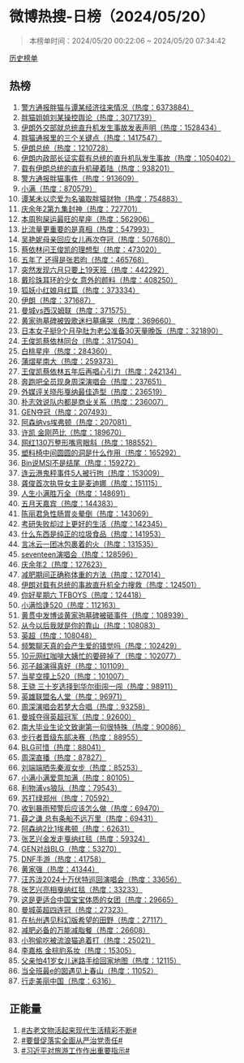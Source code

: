 <h1>
微博热搜-日榜（2024/05/20）
</h1>
<blockquote>
<p>
本榜单时间：2024/05/20 00:22:06 ~ 2024/05/20 07:34:42
</p>
</blockquote>
<p>
<a href="https://github.com/daifee/weibo-hot-search/tree/main/archives/daily">历史榜单</a>
</p>
<h2>
热榜
</h2>
<ol>

<li>
<a href="https://s.weibo.com/weibo?q=%23%E8%AD%A6%E6%96%B9%E9%80%9A%E6%8A%A5%E8%83%96%E7%8C%AB%E4%B8%8E%E8%B0%AD%E6%9F%90%E7%BB%8F%E6%B5%8E%E5%BE%80%E6%9D%A5%E6%83%85%E5%86%B5%23" target="weibo">
警方通报胖猫与谭某经济往来情况（热度：6373884）
</a>
</li>

<li>
<a href="https://s.weibo.com/weibo?q=%23%E8%83%96%E7%8C%AB%E5%A7%90%E5%A7%90%E5%88%98%E6%9F%90%E6%93%8D%E6%8E%A7%E8%88%86%E8%AE%BA%23" target="weibo">
胖猫姐姐刘某操控舆论（热度：3071739）
</a>
</li>

<li>
<a href="https://s.weibo.com/weibo?q=%23%E4%BC%8A%E6%9C%97%E5%A4%96%E4%BA%A4%E9%83%A8%E5%B0%B1%E6%80%BB%E7%BB%9F%E7%9B%B4%E5%8D%87%E6%9C%BA%E5%8F%91%E7%94%9F%E4%BA%8B%E6%95%85%E5%8F%91%E8%A1%A8%E5%A3%B0%E6%98%8E%23" target="weibo">
伊朗外交部就总统直升机发生事故发表声明（热度：1528434）
</a>
</li>

<li>
<a href="https://s.weibo.com/weibo?q=%23%E8%83%96%E7%8C%AB%E9%80%9A%E6%8A%A5%E9%87%8C%E7%9A%84%E4%B8%89%E4%B8%AA%E5%85%B3%E9%94%AE%E7%82%B9%23" target="weibo">
胖猫通报里的三个关键点（热度：1417547）
</a>
</li>

<li>
<a href="https://s.weibo.com/weibo?q=%23%E4%BC%8A%E6%9C%97%E6%80%BB%E7%BB%9F%23" target="weibo">
伊朗总统（热度：1210728）
</a>
</li>

<li>
<a href="https://s.weibo.com/weibo?q=%23%E4%BC%8A%E6%9C%97%E5%86%85%E6%94%BF%E9%83%A8%E9%95%BF%E8%AF%81%E5%AE%9E%E8%BD%BD%E6%9C%89%E6%80%BB%E7%BB%9F%E7%9A%84%E7%9B%B4%E5%8D%87%E6%9C%BA%E9%98%9F%E5%8F%91%E7%94%9F%E4%BA%8B%E6%95%85%23" target="weibo">
伊朗内政部长证实载有总统的直升机队发生事故（热度：1050402）
</a>
</li>

<li>
<a href="https://s.weibo.com/weibo?q=%23%E8%BD%BD%E6%9C%89%E4%BC%8A%E6%9C%97%E6%80%BB%E7%BB%9F%E7%9A%84%E7%9B%B4%E5%8D%87%E6%9C%BA%E7%A1%AC%E7%9D%80%E9%99%86%23" target="weibo">
载有伊朗总统的直升机硬着陆（热度：938201）
</a>
</li>

<li>
<a href="https://s.weibo.com/weibo?q=%23%E8%AD%A6%E6%96%B9%E9%80%9A%E6%8A%A5%E8%83%96%E7%8C%AB%E4%BA%8B%E4%BB%B6%23" target="weibo">
警方通报胖猫事件（热度：913609）
</a>
</li>

<li>
<a href="https://s.weibo.com/weibo?q=%23%E5%B0%8F%E6%BB%A1%23" target="weibo">
小满（热度：870579）
</a>
</li>

<li>
<a href="https://s.weibo.com/weibo?q=%23%E8%B0%AD%E6%9F%90%E6%9C%AA%E4%BB%A5%E6%81%8B%E7%88%B1%E4%B8%BA%E5%90%8D%E9%AA%97%E5%8F%96%E8%83%96%E7%8C%AB%E8%B4%A2%E7%89%A9%23" target="weibo">
谭某未以恋爱为名骗取胖猫财物（热度：754883）
</a>
</li>

<li>
<a href="https://s.weibo.com/weibo?q=%23%E5%BA%86%E4%BD%99%E5%B9%B42%E7%AC%AC%E4%B9%9D%E9%9B%86%E5%B0%81%E7%A5%9E%23" target="weibo">
庆余年2第九集封神（热度：727701）
</a>
</li>

<li>
<a href="https://s.weibo.com/weibo?q=%23%E6%9C%AC%E5%91%A8%E7%8B%97%E5%B1%8E%E8%BF%90%E6%9C%80%E6%97%BA%E7%9A%84%E6%98%9F%E5%BA%A7%23" target="weibo">
本周狗屎运最旺的星座（热度：562906）
</a>
</li>

<li>
<a href="https://s.weibo.com/weibo?q=%23%E6%AF%94%E6%B5%81%E9%87%8F%E6%9B%B4%E9%87%8D%E8%A6%81%E7%9A%84%E6%98%AF%E7%9C%9F%E7%9B%B8%23" target="weibo">
比流量更重要的是真相（热度：547993）
</a>
</li>

<li>
<a href="https://s.weibo.com/weibo?q=%23%E5%90%B4%E8%89%B3%E5%A6%AE%E6%AF%8D%E4%BA%B2%E5%9B%9E%E5%BA%94%E5%A5%B3%E5%84%BF%E5%86%8D%E6%AC%A1%E5%A4%BA%E5%86%A0%23" target="weibo">
吴艳妮母亲回应女儿再次夺冠（热度：507680）
</a>
</li>

<li>
<a href="https://s.weibo.com/weibo?q=%23%E8%94%A1%E4%BE%9D%E6%9E%97%E9%97%AE%E7%8E%8B%E4%BF%8A%E5%87%AF%E7%9A%84%E7%90%86%E6%83%B3%E5%9E%8B%23" target="weibo">
蔡依林问王俊凯的理想型（热度：473020）
</a>
</li>

<li>
<a href="https://s.weibo.com/weibo?q=%23%E4%BA%94%E5%B9%B4%E4%BA%86%20%E8%BF%98%E5%BE%97%E6%98%AF%E5%BC%A0%E8%8B%A5%E6%98%80%23" target="weibo">
五年了 还得是张若昀（热度：465768）
</a>
</li>

<li>
<a href="https://s.weibo.com/weibo?q=%23%E7%AA%81%E7%84%B6%E5%8F%91%E7%8E%B0%E5%85%AD%E6%9C%88%E5%8F%AA%E8%A6%81%E4%B8%8A19%E5%A4%A9%E7%8F%AD%23" target="weibo">
突然发现六月只要上19天班（热度：442292）
</a>
</li>

<li>
<a href="https://s.weibo.com/weibo?q=%23%E6%88%B4%E7%8F%8D%E7%8F%A0%E8%80%B3%E7%8E%AF%E7%9A%84%E5%B0%91%E5%A5%B3%20%E6%84%8F%E5%A4%96%E7%9A%84%E9%A2%9C%E6%96%99%23" target="weibo">
戴珍珠耳环的少女 意外的颜料（热度：408250）
</a>
</li>

<li>
<a href="https://s.weibo.com/weibo?q=%23%E7%8B%90%E5%A6%96%E5%B0%8F%E7%BA%A2%E5%A8%98%E6%9C%88%E7%BA%A2%E7%AF%87%23" target="weibo">
狐妖小红娘月红篇（热度：373334）
</a>
</li>

<li>
<a href="https://s.weibo.com/weibo?q=%23%E4%BC%8A%E6%9C%97%23" target="weibo">
伊朗（热度：371687）
</a>
</li>

<li>
<a href="https://s.weibo.com/weibo?q=%23%E6%9B%BC%E5%9F%8Evs%E8%A5%BF%E6%B1%89%E5%A7%86%E8%81%94%23" target="weibo">
曼城vs西汉姆联（热度：371575）
</a>
</li>

<li>
<a href="https://s.weibo.com/weibo?q=%23%E9%BB%84%E5%AE%B6%E9%A9%B9%E5%A2%93%E7%A2%91%E8%A2%AB%E6%AF%81%E6%AD%8C%E8%BF%B7%E6%89%AB%E5%A2%93%E7%97%9B%E5%93%AD%23" target="weibo">
黄家驹墓碑被毁歌迷扫墓痛哭（热度：369660）
</a>
</li>

<li>
<a href="https://s.weibo.com/weibo?q=%23%E6%97%A5%E6%9C%AC%E5%A5%B3%E5%AD%90%E6%8C%BA9%E4%B8%AA%E6%9C%88%E5%AD%95%E8%82%9A%E4%B8%BA%E8%80%81%E5%85%AC%E5%87%86%E5%A4%8730%E5%A4%A9%E9%87%8F%E6%99%9A%E9%A5%AD%23" target="weibo">
日本女子挺9个月孕肚为老公准备30天量晚饭（热度：321890）
</a>
</li>

<li>
<a href="https://s.weibo.com/weibo?q=%23%E7%8E%8B%E4%BF%8A%E5%87%AF%E8%94%A1%E4%BE%9D%E6%9E%97%E5%90%8C%E5%8F%B0%23" target="weibo">
王俊凯蔡依林同台（热度：317504）
</a>
</li>

<li>
<a href="https://s.weibo.com/weibo?q=%23%E7%99%BD%E6%A1%83%E6%98%9F%E5%BA%A7%23" target="weibo">
白桃星座（热度：284360）
</a>
</li>

<li>
<a href="https://s.weibo.com/weibo?q=%23%E8%92%B2%E7%86%A0%E6%98%9F%E5%8D%97%E5%A4%A7%23" target="weibo">
蒲熠星南大（热度：259373）
</a>
</li>

<li>
<a href="https://s.weibo.com/weibo?q=%23%E7%8E%8B%E4%BF%8A%E5%87%AF%E8%94%A1%E4%BE%9D%E6%9E%97%E4%BA%94%E5%B9%B4%E5%90%8E%E5%86%8D%E5%94%B1%E5%BF%83%E5%BC%95%E5%8A%9B%23" target="weibo">
王俊凯蔡依林五年后再唱心引力（热度：242134）
</a>
</li>

<li>
<a href="https://s.weibo.com/weibo?q=%23%E5%A5%94%E8%B7%91%E5%90%A7%E5%85%A8%E5%91%98%E7%8E%B0%E8%BA%AB%E5%91%A8%E6%B7%B1%E6%BC%94%E5%94%B1%E4%BC%9A%23" target="weibo">
奔跑吧全员现身周深演唱会（热度：237651）
</a>
</li>

<li>
<a href="https://s.weibo.com/weibo?q=%23%E5%A4%96%E5%AA%92%E8%AF%84%E5%85%B3%E6%99%93%E5%BD%A4%E6%88%9B%E7%BA%B3%E6%9C%80%E4%BD%B3%E9%80%A0%E5%9E%8B%23" target="weibo">
外媒评关晓彤戛纳最佳造型（热度：236519）
</a>
</li>

<li>
<a href="https://s.weibo.com/weibo?q=%23%E6%9C%B4%E5%BF%97%E6%95%88%E8%AF%B4%E9%98%9F%E5%86%85%E9%83%BD%E6%98%AF%E5%95%86%E4%B8%9A%E5%85%B3%E7%B3%BB%23" target="weibo">
朴志效说队内都是商业关系（热度：236007）
</a>
</li>

<li>
<a href="https://s.weibo.com/weibo?q=%23GEN%E5%A4%BA%E5%86%A0%23" target="weibo">
GEN夺冠（热度：207493）
</a>
</li>

<li>
<a href="https://s.weibo.com/weibo?q=%23%E9%98%BF%E6%A3%AE%E7%BA%B3vs%E5%9F%83%E5%BC%97%E9%A1%BF%23" target="weibo">
阿森纳vs埃弗顿（热度：207081）
</a>
</li>

<li>
<a href="https://s.weibo.com/weibo?q=%23%E8%AE%B8%E5%87%AF%20%E9%87%91%E5%88%9A%E8%8A%AD%E6%AF%94%23" target="weibo">
许凯 金刚芭比（热度：189670）
</a>
</li>

<li>
<a href="https://s.weibo.com/weibo?q=%23%E7%BD%91%E7%BA%A2130%E4%B8%87%E6%95%B4%E5%BD%A2%E5%98%B4%E5%BC%AF%E7%9C%BC%E6%96%9C%23" target="weibo">
网红130万整形嘴弯眼斜（热度：188552）
</a>
</li>

<li>
<a href="https://s.weibo.com/weibo?q=%23%E5%A1%91%E6%96%99%E6%A4%85%E4%B8%AD%E9%97%B4%E5%9C%86%E5%9C%86%E7%9A%84%E6%B4%9E%E6%98%AF%E4%BB%80%E4%B9%88%E4%BD%9C%E7%94%A8%23" target="weibo">
塑料椅中间圆圆的洞是什么作用（热度：165292）
</a>
</li>

<li>
<a href="https://s.weibo.com/weibo?q=%23Bin%E8%AF%B4MSI%E4%B8%8D%E6%98%AF%E7%BB%93%E5%B0%BE%23" target="weibo">
Bin说MSI不是结尾（热度：159272）
</a>
</li>

<li>
<a href="https://s.weibo.com/weibo?q=%23%E8%BF%9E%E4%BA%91%E6%B8%AF%E9%AC%BC%E7%A7%A4%E4%BA%8B%E4%BB%B65%E4%BA%BA%E8%A2%AB%E8%A1%8C%E6%8B%98%23" target="weibo">
连云港鬼秤事件5人被行拘（热度：153009）
</a>
</li>

<li>
<a href="https://s.weibo.com/weibo?q=%23%E9%BE%9A%E4%BF%8A%E9%A6%96%E6%AC%A1%E6%89%A7%E5%AF%BC%E5%A5%B3%E4%B8%BB%E6%98%AF%E9%BA%A6%E8%BF%AA%E5%A8%9C%23" target="weibo">
龚俊首次执导女主是麦迪娜（热度：151115）
</a>
</li>

<li>
<a href="https://s.weibo.com/weibo?q=%23%E4%BA%BA%E7%94%9F%E5%B0%8F%E6%BB%A1%E8%83%9C%E4%B8%87%E5%85%A8%23" target="weibo">
人生小满胜万全（热度：148691）
</a>
</li>

<li>
<a href="https://s.weibo.com/weibo?q=%23%E4%BA%94%E6%9C%88%E5%A4%A9%E5%98%89%E5%AE%BE%23" target="weibo">
五月天嘉宾（热度：144383）
</a>
</li>

<li>
<a href="https://s.weibo.com/weibo?q=%23%E9%99%88%E4%B8%BD%E5%90%9B%E6%80%A5%E6%80%A7%E8%82%A0%E8%83%83%E7%82%8E%E6%99%95%E5%80%92%23" target="weibo">
陈丽君急性肠胃炎晕倒（热度：143069）
</a>
</li>

<li>
<a href="https://s.weibo.com/weibo?q=%23%E8%80%83%E7%A0%94%E5%A4%B1%E8%B4%A5%E5%8D%B4%E8%BF%87%E4%B8%8A%E6%9B%B4%E5%A5%BD%E7%9A%84%E7%94%9F%E6%B4%BB%23" target="weibo">
考研失败却过上更好的生活（热度：142345）
</a>
</li>

<li>
<a href="https://s.weibo.com/weibo?q=%23%E4%BB%80%E4%B9%88%E4%B8%9C%E8%A5%BF%E6%98%AF%E7%BA%AF%E6%AD%A3%E7%9A%84%E5%9E%83%E5%9C%BE%E9%A3%9F%E5%93%81%23" target="weibo">
什么东西是纯正的垃圾食品（热度：141953）
</a>
</li>

<li>
<a href="https://s.weibo.com/weibo?q=%23%E8%A8%80%E5%86%B0%E4%BA%91%E4%B8%80%E5%9B%A2%E5%86%B0%E5%8C%85%E8%A3%B9%E7%9D%80%E7%9A%84%E7%81%AB%23" target="weibo">
言冰云一团冰包裹着的火（热度：131535）
</a>
</li>

<li>
<a href="https://s.weibo.com/weibo?q=%23seventeen%E6%BC%94%E5%94%B1%E4%BC%9A%23" target="weibo">
seventeen演唱会（热度：128596）
</a>
</li>

<li>
<a href="https://s.weibo.com/weibo?q=%23%E5%BA%86%E4%BD%99%E5%B9%B42%23" target="weibo">
庆余年2（热度：127623）
</a>
</li>

<li>
<a href="https://s.weibo.com/weibo?q=%23%E5%87%8F%E8%82%A5%E6%9C%9F%E9%97%B4%E6%AD%A3%E7%A1%AE%E7%A7%B0%E4%BD%93%E9%87%8D%E7%9A%84%E6%96%B9%E6%B3%95%23" target="weibo">
减肥期间正确称体重的方法（热度：127014）
</a>
</li>

<li>
<a href="https://s.weibo.com/weibo?q=%23%E4%BC%8A%E6%9C%97%E5%AF%B9%E8%BD%BD%E6%9C%89%E6%80%BB%E7%BB%9F%E7%9A%84%E4%BA%8B%E6%95%85%E7%9B%B4%E5%8D%87%E6%9C%BA%E5%85%A8%E5%8A%9B%E6%90%9C%E6%95%91%23" target="weibo">
伊朗对载有总统的事故直升机全力搜救（热度：124501）
</a>
</li>

<li>
<a href="https://s.weibo.com/weibo?q=%23%E4%BD%A0%E5%A5%BD%E6%98%9F%E6%9C%9F%E5%85%AD%20TFBOYS%23" target="weibo">
你好星期六 TFBOYS（热度：124418）
</a>
</li>

<li>
<a href="https://s.weibo.com/weibo?q=%23%E5%B0%8F%E6%BB%A1%E6%81%B0%E9%80%A2520%23" target="weibo">
小满恰逢520（热度：112163）
</a>
</li>

<li>
<a href="https://s.weibo.com/weibo?q=%23%E9%BB%84%E8%B4%AF%E4%B8%AD%E5%8F%91%E5%8D%9A%E8%B0%88%E9%BB%84%E5%AE%B6%E9%A9%B9%E5%A2%93%E7%A2%91%E8%A2%AB%E7%A0%B8%E4%BA%8B%E4%BB%B6%23" target="weibo">
黄贯中发博谈黄家驹墓碑被砸事件（热度：108939）
</a>
</li>

<li>
<a href="https://s.weibo.com/weibo?q=%23%E4%BB%8E%E4%BB%8A%E4%BB%A5%E5%90%8E%E6%88%91%E5%B0%B1%E6%98%AF%E4%BD%A0%E7%9A%84%E9%9D%A0%E5%B1%B1%23" target="weibo">
从今以后我就是你的靠山（热度：108083）
</a>
</li>

<li>
<a href="https://s.weibo.com/weibo?q=%23%E8%8B%B1%E8%B6%85%23" target="weibo">
英超（热度：108048）
</a>
</li>

<li>
<a href="https://s.weibo.com/weibo?q=%23%E9%A2%91%E7%B9%81%E8%81%8A%E5%A4%A9%E7%9C%9F%E7%9A%84%E4%BC%9A%E4%BA%A7%E7%94%9F%E7%88%B1%E7%9A%84%E9%94%99%E8%A7%89%E5%90%97%23" target="weibo">
频繁聊天真的会产生爱的错觉吗（热度：102429）
</a>
</li>

<li>
<a href="https://s.weibo.com/weibo?q=%2310%E5%85%83%E7%BD%91%E7%BA%A2%E5%92%96%E5%95%A1%E5%A4%A7%E5%A7%A8%E5%BF%99%E7%9A%84%E8%A6%81%E7%A2%8E%E6%8E%89%E4%BA%86%23" target="weibo">
10元网红咖啡大姨忙的要碎掉了（热度：102077）
</a>
</li>

<li>
<a href="https://s.weibo.com/weibo?q=%23%E9%82%93%E5%AD%90%E8%B6%8A%E6%BC%94%E5%BE%97%E7%9C%9F%E5%A5%BD%23" target="weibo">
邓子越演得真好（热度：101109）
</a>
</li>

<li>
<a href="https://s.weibo.com/weibo?q=%23%E5%BD%93%E6%98%9F%E7%A9%BA%E6%92%9E%E4%B8%8A520%23" target="weibo">
当星空撞上520（热度：101007）
</a>
</li>

<li>
<a href="https://s.weibo.com/weibo?q=%23%E7%8E%8B%E9%AA%81%20%E4%B8%89%E5%8D%81%E5%B2%81%E9%80%89%E6%8B%A9%E5%88%B0%E5%8D%8E%E5%B0%94%E8%A1%97%E9%97%AF%E4%B8%80%E9%97%AF%23" target="weibo">
王骁 三十岁选择到华尔街闯一闯（热度：98911）
</a>
</li>

<li>
<a href="https://s.weibo.com/weibo?q=%23%E8%8B%B1%E9%9B%84%E8%81%94%E7%9B%9F%E5%90%8D%E4%BA%BA%E5%A0%82%23" target="weibo">
英雄联盟名人堂（热度：96971）
</a>
</li>

<li>
<a href="https://s.weibo.com/weibo?q=%23%E5%91%A8%E6%B7%B1%E6%BC%94%E5%94%B1%E4%BC%9A%E8%8B%A5%E6%A2%A6%E5%A4%A7%E5%90%88%E5%94%B1%23" target="weibo">
周深演唱会若梦大合唱（热度：93258）
</a>
</li>

<li>
<a href="https://s.weibo.com/weibo?q=%23%E6%9B%BC%E5%9F%8E%E5%A4%BA%E5%BE%97%E8%8B%B1%E8%B6%85%E5%86%A0%E5%86%9B%23" target="weibo">
曼城夺得英超冠军（热度：92600）
</a>
</li>

<li>
<a href="https://s.weibo.com/weibo?q=%23%E5%8D%97%E5%A4%A7%E6%AF%95%E4%B8%9A%E7%94%9F%E8%AE%BA%E6%96%87%E8%87%B4%E8%B0%A2%E7%AC%AC%E4%B8%80%E5%8F%A5%E5%BE%88%E7%89%B9%E6%AE%8A%23" target="weibo">
南大毕业生论文致谢第一句很特殊（热度：90086）
</a>
</li>

<li>
<a href="https://s.weibo.com/weibo?q=%23%E6%AD%A5%E8%A1%8C%E8%80%85%E6%99%8B%E7%BA%A7%E4%B8%9C%E9%83%A8%E5%86%B3%E8%B5%9B%23" target="weibo">
步行者晋级东部决赛（热度：88955）
</a>
</li>

<li>
<a href="https://s.weibo.com/weibo?q=%23BLG%E5%8F%AF%E6%83%9C%23" target="weibo">
BLG可惜（热度：88041）
</a>
</li>

<li>
<a href="https://s.weibo.com/weibo?q=%23%E5%91%A8%E6%B7%B1%E7%9B%B4%E6%92%AD%23" target="weibo">
周深直播（热度：87827）
</a>
</li>

<li>
<a href="https://s.weibo.com/weibo?q=%23%E5%88%98%E7%AB%AF%E7%AB%AF%E6%99%92%E5%85%88%E7%A7%A6%E6%B7%91%E5%A5%B3%E6%AD%A5%23" target="weibo">
刘端端晒先秦淑女步（热度：85253）
</a>
</li>

<li>
<a href="https://s.weibo.com/weibo?q=%23%E5%B0%8F%E6%BB%A1%E5%B0%8F%E6%BB%A1%E7%88%B1%E6%84%8F%E5%8A%A0%E6%BB%A1%23" target="weibo">
小满小满爱意加满（热度：80105）
</a>
</li>

<li>
<a href="https://s.weibo.com/weibo?q=%23%E5%88%A9%E7%89%A9%E6%B5%A6vs%E7%8B%BC%E9%98%9F%23" target="weibo">
利物浦vs狼队（热度：79543）
</a>
</li>

<li>
<a href="https://s.weibo.com/weibo?q=%23%E8%8B%8F%E6%89%93%E7%BB%BF%E9%83%91%E5%B7%9E%23" target="weibo">
苏打绿郑州（热度：70592）
</a>
</li>

<li>
<a href="https://s.weibo.com/weibo?q=%23%E6%94%B6%E5%88%B0%E6%9A%B4%E9%9B%A8%E9%A2%84%E8%AD%A6%E5%90%8E%E5%BA%94%E8%AF%A5%E6%80%8E%E4%B9%88%E5%81%9A%23" target="weibo">
收到暴雨预警后应该怎么做（热度：69470）
</a>
</li>

<li>
<a href="https://s.weibo.com/weibo?q=%23%E8%96%9B%E4%B9%8B%E8%B0%A6%20%E6%80%BB%E6%9C%89%E6%9D%A1%E8%88%B9%E4%B8%8D%E8%BF%9C%E4%B8%87%E9%87%8C%23" target="weibo">
薛之谦 总有条船不远万里（热度：69431）
</a>
</li>

<li>
<a href="https://s.weibo.com/weibo?q=%23%E9%98%BF%E6%A3%AE%E7%BA%B32%E6%AF%941%E5%9F%83%E5%BC%97%E9%A1%BF%23" target="weibo">
阿森纳2比1埃弗顿（热度：62631）
</a>
</li>

<li>
<a href="https://s.weibo.com/weibo?q=%23%E5%BC%A0%E8%89%BA%E5%85%B4%E9%87%91%E5%8F%91%E8%B5%B0%E6%88%9B%E7%BA%B3%E7%BA%A2%E6%AF%AF%23" target="weibo">
张艺兴金发走戛纳红毯（热度：59324）
</a>
</li>

<li>
<a href="https://s.weibo.com/weibo?q=%23GEN%E5%AF%B9%E6%88%98BLG%23" target="weibo">
GEN对战BLG（热度：53270）
</a>
</li>

<li>
<a href="https://s.weibo.com/weibo?q=%23DNF%E6%89%8B%E6%B8%B8%23" target="weibo">
DNF手游（热度：41758）
</a>
</li>

<li>
<a href="https://s.weibo.com/weibo?q=%23%E9%BB%84%E5%AE%B6%E5%BC%BA%23" target="weibo">
黄家强（热度：41344）
</a>
</li>

<li>
<a href="https://s.weibo.com/weibo?q=%23%E6%B1%AA%E8%8B%8F%E6%B3%B72024%E5%8D%81%E4%B8%87%E4%BC%8F%E7%89%B9%E5%B7%A1%E5%9B%9E%E6%BC%94%E5%94%B1%E4%BC%9A%23" target="weibo">
汪苏泷2024十万伏特巡回演唱会（热度：33656）
</a>
</li>

<li>
<a href="https://s.weibo.com/weibo?q=%23%E5%BC%A0%E8%89%BA%E5%85%B4%E4%BA%AE%E7%9B%B8%E6%88%9B%E7%BA%B3%E7%BA%A2%E6%AF%AF%23" target="weibo">
张艺兴亮相戛纳红毯（热度：33233）
</a>
</li>

<li>
<a href="https://s.weibo.com/weibo?q=%23%E8%BF%99%E6%98%AF%E6%9B%B4%E9%80%82%E5%90%88%E4%B8%AD%E5%9B%BD%E5%AE%9D%E5%AE%9D%E4%BD%93%E8%B4%A8%E7%9A%84%E5%A5%B3%E5%9B%A2%23" target="weibo">
这是更适合中国宝宝体质的女团（热度：29665）
</a>
</li>

<li>
<a href="https://s.weibo.com/weibo?q=%23%E6%9B%BC%E5%9F%8E%E8%8B%B1%E8%B6%85%E5%9B%9B%E8%BF%9E%E5%86%A0%23" target="weibo">
曼城英超四连冠（热度：27323）
</a>
</li>

<li>
<a href="https://s.weibo.com/weibo?q=%23%E5%9C%A8%E6%9D%AD%E5%B7%9E%E9%81%87%E8%A7%81%E7%A7%91%E5%B9%BB%E7%89%88%E5%B8%8C%E6%9C%9B%E7%9A%84%E7%94%B0%E9%87%8E%23" target="weibo">
在杭州遇见科幻版希望的田野（热度：27117）
</a>
</li>

<li>
<a href="https://s.weibo.com/weibo?q=%23%E5%87%8F%E8%82%A5%E5%BF%85%E5%A4%87%E7%9A%84%E4%B8%87%E8%83%BD%E5%87%8F%E8%84%82%E9%A4%90%23" target="weibo">
减肥必备的万能减脂餐（热度：26608）
</a>
</li>

<li>
<a href="https://s.weibo.com/weibo?q=%23%E5%B0%8F%E7%8B%97%E5%81%B7%E5%90%83%E8%A2%AB%E6%B5%81%E6%B5%AA%E7%8C%AB%E8%BF%BD%E7%9D%80%E6%89%93%23" target="weibo">
小狗偷吃被流浪猫追着打（热度：25021）
</a>
</li>

<li>
<a href="https://s.weibo.com/weibo?q=%23%E6%9D%8E%E5%98%89%E6%A0%BC%20%E9%87%91%E6%A3%95%E8%B1%B9%E7%B3%BB%E5%A6%86%23" target="weibo">
李嘉格 金棕豹系妆（热度：15305）
</a>
</li>

<li>
<a href="https://s.weibo.com/weibo?q=%23%E7%88%B6%E4%BA%B2%E6%80%9541%E5%B2%81%E5%A5%B3%E5%84%BF%E8%BF%B7%E8%B7%AF%E6%89%8B%E7%BB%98%E5%9B%9E%E5%AE%B6%E5%9C%B0%E5%9B%BE%23" target="weibo">
父亲怕41岁女儿迷路手绘回家地图（热度：12115）
</a>
</li>

<li>
<a href="https://s.weibo.com/weibo?q=%23%E5%BD%93%E5%85%A8%E7%8F%AD%E6%9C%80e%E7%9A%84%E5%9B%A1%E9%81%87%E8%A7%81%E4%B8%8A%E6%98%A5%E5%B1%B1%23" target="weibo">
当全班最e的囡遇见上春山（热度：11052）
</a>
</li>

<li>
<a href="https://s.weibo.com/weibo?q=%23%E8%A1%8C%E8%B5%B0%E7%BE%8E%E4%B8%BD%E4%B8%AD%E5%9B%BD%23" target="weibo">
行走美丽中国（热度：6316）
</a>
</li>

</ol>
<h2>
正能量
</h2>
<ol>

<li>
<a href="https://s.weibo.com/weibo?q=%23%23%E5%8F%A4%E8%80%81%E6%96%87%E7%89%A9%E6%B4%BB%E8%B5%B7%E6%9D%A5%E7%8E%B0%E4%BB%A3%E7%94%9F%E6%B4%BB%E7%B2%BE%E5%BD%A9%E4%B8%8D%E6%96%AD%23%23" target="weibo">
#古老文物活起来现代生活精彩不断#
</a>
</li>

<li>
<a href="https://s.weibo.com/weibo?q=%23%23%E8%A6%81%E7%9D%A3%E4%BF%83%E8%90%BD%E5%AE%9E%E5%85%A8%E9%9D%A2%E4%BB%8E%E4%B8%A5%E6%B2%BB%E5%85%9A%E8%B4%A3%E4%BB%BB%23%23" target="weibo">
#要督促落实全面从严治党责任#
</a>
</li>

<li>
<a href="https://s.weibo.com/weibo?q=%23%23%E4%B9%A0%E8%BF%91%E5%B9%B3%E5%AF%B9%E6%97%85%E6%B8%B8%E5%B7%A5%E4%BD%9C%E4%BD%9C%E5%87%BA%E9%87%8D%E8%A6%81%E6%8C%87%E7%A4%BA%23%23" target="weibo">
#习近平对旅游工作作出重要指示#
</a>
</li>

</ol>